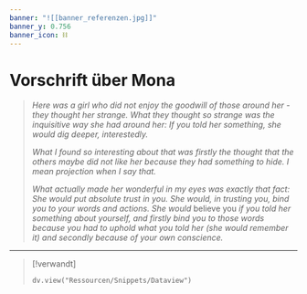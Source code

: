 ```yaml
---
banner: "![[banner_referenzen.jpg]]"
banner_y: 0.756
banner_icon: ⛓️
---
```


# Vorschrift über Mona

> _Here was a girl who did not enjoy the goodwill of those around her - they thought her strange. What they thought so strange was the inquisitive way she had around her: If you told her something, she would dig deeper, interestedly._
> 
> _What I found so interesting about that was firstly the thought that the others maybe did not like her because they had something to hide. I mean projection when I say that._
> 
> _What actually made her wonderful in my eyes was exactly that fact: She would put absolute trust in you. She would, in trusting you, bind you to your words and actions. She would_ believe you _if you told her something about yourself, and firstly bind you to those words because you had to uphold what you told her (she would remember it) and secondly because of your own conscience._

---

> [!verwandt]
> ```dataviewjs
> dv.view("Ressourcen/Snippets/Dataview")
> ```